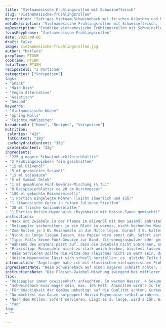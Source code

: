 ```yaml
---
title: "Vietnamesische Frühlingsrollen mit Schweinefleisch"
slug: "vietnamesische-fruehlingsrollen"
description: "Saftiges Vietnam-Schweinehack mit frischen Kräutern und knackigem Gemüse in samtigen Reispapierrollen. Schnell zubereitet, variabel in der Würzung, ohne Nüsse und Milchprodukte. Die leichte Karamellnote durch Sesamöl trifft auf feurige Schärfe, vermischt sich mit süß-saurer Karotte und frischem Gurkenbiss. Perfekt als Snack oder leichte Mahlzeit, flexibel zu servieren – direkt frisch gerollt oder später. Die Kunst liegt im Anfeuchten der Reispapierblätter und der perfekten Temperatur zum Anbraten. Experimentierfreudige nehmen Zitronengras statt fünf Gewürze, mehr Frische, weniger Tiefe. Vermeidet Überbraten, dann bleibt das Fleisch saftig. Aromen buchstäblich, die sich im Mund festsetzen, knackig, würzig, leicht süß und scharf. Lebendig, authentisch, mit persönlicher Note."
metaDescription: "Vietnamesische Frühlingsrollen mit Schweinefleisch, frisch und knackig, vereinen Aromen und Texturen, einfach zubereitet."
ogDescription: "Entdecke vietnamesische Frühlingsrollen mit Schweinefleisch, perfekt gewürzt und knackig, für unverwechselbaren Genuss."
focusKeyphrase: "Vietnamesische Frühlingsrollen"
date: 2025-09-06
draft: false
image: vietnamesische-fruehlingsrollen.jpg
author: "Marlena"
prepTime: PT35M
cookTime: PT10M
totalTime: PT45M
recipeYield: "2 Portionen"
categories: ["Vorspeisen"]
tags:
- "Snack"
- "Main Dish"
- "Vegan Alternative"
- "Asiatisch"
- "Gesund"
keywords:
- "Vietnamesische Küche"
- "Spring Rolls"
- "leichte Mahlzeiten"
breadcrumb: ["Home", "Recipes", "Vorspeisen"]
nutrition: 
 calories: "420"
 fatContent: "18g"
 carbohydrateContent: "35g"
 proteinContent: "22g"
ingredients:
- "225 g magere Schweinehackfleischhälfte"
- "2 Frühlingszwiebeln fein geschnitten"
- "15 ml Olivenöl"
- "5 ml geröstetes Sesamöl"
- "15 ml Sojasauce"
- "5 ml Sambal Oelek"
- "1 ml gemahlene Fünf-Gewürze-Mischung (¼ TL)"
- "8 Reispapierblätter ca 20 cm Durchmesser"
- "180 ml gekochte Reisvermicelli"
- "1 Portion eingelegte Möhren (leicht säuerlich und süß)"
- "1 libanesische Gurke in feinen Julienne-Streifen"
- "30 ml frische Korianderblätter"
- "1 Portion Hoisin-Mayonnaise (Mayonnaise mit Hoisin-Sauce gemischt)"
instructions:
- "Hack und Zwiebeln in der Pfanne im Olivenöl mit dem Sesamöl anbraten, kleine Stücke vermeiden, noch grob lassen. Sobald sie an den Rändern Farbe nehmen, Sojasauce, Sambal, Gewürze zugeben. Kurz weiterbraten, keine trockene Pfanne. Abschmecken, Salz ggf. nachgeben. Fleisch in Schüssel geben, abkühlen lassen, dann mind. 25 Minuten kalt stellen. Das kühlt das Fett und schafft Bindung, sonst zerfällt die Masse später im Rollen."
- "Reispapier vorbereiten: je ein Blatt in warmes, nicht kochendes Wasser legen – Sekunden genau beobachten, verbrennen leicht. Nach 4-6 Sekunden herausnehmen, auf sauberes Holz- oder Kunststoffbrett legen. Nicht zu lange, sonst wird das Papier zu klebrig und bricht beim Rollen."
- "Zum Rollen je 3 EL Reisnudeln in die Mitte legen. Darauf 3 EL kaltes Fleisch geben. Möhren, Gurke, Koriander darauf schichten. Seiten leicht einklappen, dann fest aufrollen, nicht zu fest pressen, sonst platzt es beim Greifen. Durch die Nässe verbinden sich die Schichten im Reispapier, das dann wie ein Bündel aussieht."
- "Nicht zu lange liegen lassen, das Papier wird sonst zäh. Sofort servieren mit Hoisin-Mayonnaise. Alternativ jede Rolle einzeln in Frischhaltefolie wickeln, im Kühlschrank bis 1 Stunde. Die Mayo kann mit Limettensaft oder etwas gemörsertem Knoblauch aufgepeppt werden, wenn Aroma fehlt."
- "Tipp: Falls keine Fünf-Gewürze zur Hand, Zitronengraspulver oder geriebene Limettenschale nehmen – gibt Frische statt Schwere. Beim Hack unbedingt wirklich mager, sonst läuft Fett aus und macht die Rollen schmierig."
- "Während des Bratens passt auf, dass die Zwiebeln nicht anbrennen, sonst bitter und ruiniert die Mischung. Kurz vor Ende der Hitzezufuhr schnell umrühren, rauchige Aromen aufsteigen hören."
- "Praxistipp: Reisnudeln nicht zu stark weich kochen, bissfest lassen. Sonst stellt sich später im Rollen eine matschige Textur ein."
- "Beim Servieren sollte die Hitze des Fleisches nicht zu warm sein, damit das Reispapier nicht aufweicht. Kalt oder Zimmertemperatur passt besser für das Handling."
- "Hoisin-Mayonnaise lässt sich schnell herstellen: ca. gleiche Teile Mayonnaise und Hoisin Mischung glatt rühren, mit Limettenabrieb und ein bisschen Chili nach Wahl auflockern."
introduction: "Angefangen habe ich mit klassischem vietnamesischem Frühlingsrollen-Rezept – viel zu weich, matschiges Reispapier, geschmacklich flach. Irgendwann das Schweinehack immer grober gelassen, Zwiebeln zugeben und nur kurz anbraten, unbedingt Sesamöl zum Schluss – entfesselt Aroma. Die Fünf-Gewürze sorgten erst für den gewissen Kick, dann aber Zitronengras ausprobiert, gibt Frische. Die Reispapierzeit im Wasser ist entscheidend, nicht zu lang, sonst zerreißt’s sofort. Eingelegte Möhren mädchenhaft süß-sauer, dazu knackige Gurke - Textur zum Anfassen. Hoisin-Mayonnaise selber angerührt, weil gekauft oft zu süß und klebrig. Tipp: Fleisch abkühlen lassen, sonst alles beim Rollen matschig. Schnell, roh, knackig. Aromengewitter. Glaub mir, nicht jede Variante klappt, diese ist echt ein Routinier-Sieger."
ingredientsNote: "Beim Schweinehack auf einen mageren Schnitt achten, 7-10% Fett maximal, sonst wird’s zu fettig. Olivenöl funktioniert gut, Sesamöl gehört wegen des rauchigen Geschmacks dazu, ersetzt geröstete Erdnuss- oder Traubenkernöle, falls Allergie besteht. Frühlingszwiebeln frisch, kein Ersatz für normale Küchenzwiebeln, die würden scharf dominieren. Für die eingelegten Möhren nach Möglichkeit leicht gesäuert mit Reisessig und Zucker – Balance zwischen Süße und Säure ist wichtig. Reispapierblätter variieren stark in Qualität, hochwertige sind elastischer, billigere reißen. Reisvermicelli ordentlich abtropfen lassen, damit sie das Reispapier nicht durchweichen. Koriander immer frisch, Kräuter hier beeinflussen Geschmack stark. Hoisin-Mayonnaise nach Geschmack würzen – kein Standardprodukt, immer probieren."
instructionsNote: "Die Fleisch-Zwiebel-Mischung zwingend bei mittlerer Hitze anbraten, Geräusch und Geruch kontrollieren. Wenn Zwiebeln leicht karamellisieren, sofort weiterarbeiten, zu dunkle Stellen machen bitter. Fleisch rausnehmen und abkühlen lassen bringt Struktur beim Rollen, sonst fällt alles auseinander. Das Reispapier nur in warmem Wasser, etwa 40-45 Grad verwenden; zu heiß wird es klebrig, zu kalt der Teig hart. Die Zeit genau beobachten, meist reicht 4 bis 6 Sekunden. Beim Rollen Finger mit Wasser benetzen, damit das Papier nicht klebt, und nicht zu fest, sonst reißt es. Die Zutaten in der Mitte anordnen, damit die Füllung nicht übersteht. Anrichten mit frischen Kräutern oder Erdnussdip passt perfekt, kann je nach Geschmack variiert werden. Als Notlösung den Sambal Oelek gegen scharfes Chilipulver tauschen. Dabei immer probieren, so merkt man, wann die Würze stimmt."
tips:
- "Reispapier immer gewissenhaft anfeuchten. In warmem Wasser, 4 Sekunden genau. Wenn zu lange, wird's klebrig. Bei frischen Kräutern unbedingt darauf achten: Sie sind das Aromahighlight. Koriander frisch, keine trockenen Alternativen. Dazu die Füllung gut schichten. Die perfekte Mischung macht den Unterschied."
- "Schweinehack muss mager sein, max. 10% Fett. Ansonsten wird's zu fettig, Geschmack leidet. Sesamöl bringt Raucharoma. Wichtig: Nicht zu lange braten. Bratgeräusch und Geruch abspeichern. Wenn Zwiebeln leicht karamellisieren, schnell weitermachen. Zu dunkle Stellen sind bitter."
- "Für Knackigkeit der Gemüse unbedingt auf die Qualität achten. Gurken möglichst frisch; Julienne-Streifen machen's noch ansprechender. Eingelegte Möhren selber machen. Reisessig und Zucker, die Balance macht's. Wenn du Möhren nicht einlegst, kann es zu fad werden. Experimentiere mit Geschmäckern."
- "Du möchtest das Ganze aufpeppen? Hoisin-Mayonnaise selbst anrühren. Mayonnaise mit Hoisin mischen, dazu Limettenabrieb und Chili nach Wunsch. So wird's nicht zu süß. Bei der Temperatur des Fleisches: Kalt oder Zimmertemperatur. So bleibt das Reispapier schön."
- "Nach dem Rollen: Sofort servieren. Liegt es zu lange, wird's zäh. Willst du sie aufbewahren? Wickel sie in Frischhaltefolie. Kühlschrank geht bis zu einer Stunde. Aber: Die Füllung muss ganz frisch bleiben."
- "faq"
faq:
- ""

---
```

